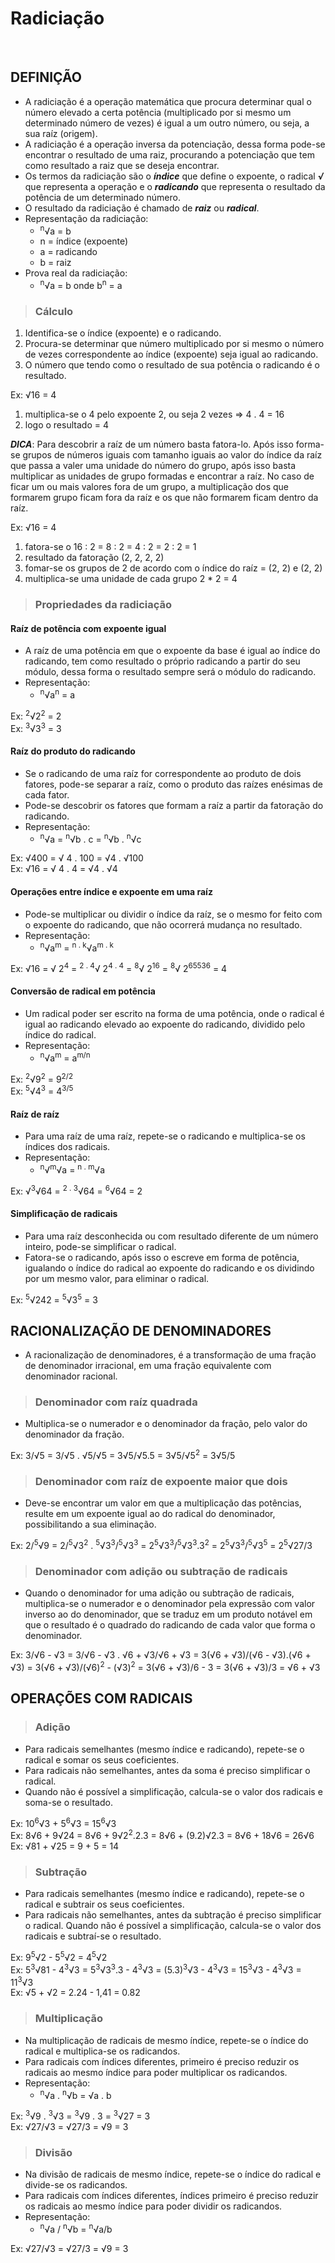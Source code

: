 # Radiciação

<br>

## DEFINIÇÃO
* A radiciação é a operação matemática que procura determinar qual o número elevado a certa potência (multiplicado por si mesmo um determinado número de vezes) é igual a um outro número, ou seja, a sua raíz (origem).
* A radiciação é a operação inversa da potenciação, dessa forma pode-se encontrar o resultado de uma raiz, procurando a potenciação que tem como resultado a raiz que se deseja encontrar.
* Os termos da radiciação são o ***índice*** que define o expoente, o radical ***√*** que representa a operação e o ***radicando*** que representa o resultado da potência de um determinado número.
* O resultado da radiciação é chamado de ***raiz*** ou ***radical***.
* Representação da radiciação:
  - <sup>n</sup>√a = b
  - n = índice (expoente)
  - a = radicando
  - b = raiz 
* Prova real da radiciação:
  - <sup>n</sup>√a = b onde b<sup>n</sup> = a

> ### Cálculo
1. Identifica-se o índice (expoente) e o radicando.
2. Procura-se determinar que número multiplicado por si mesmo o número de vezes correspondente ao índice (expoente) seja igual ao radicando.
3. O número que tendo como o resultado de sua potência o radicando é o resultado.

Ex: √16 = 4
1. multiplica-se o 4 pelo expoente 2, ou seja 2 vezes => 4 . 4 = 16
2. logo o resultado = 4

***DICA***: Para descobrir a raíz de um número basta fatora-lo. Após isso forma-se grupos de números iguais com tamanho iguais ao valor do índice da raíz que passa a valer uma unidade do número do grupo, após isso basta multiplicar as unidades de grupo formadas e encontrar a raíz. No caso de ficar um ou mais valores fora de um grupo, a multiplicação dos que formarem grupo ficam fora da raíz e os que não formarem ficam dentro da raíz.

Ex: √16 = 4  
1. fatora-se o 16 : 2 = 8 : 2 = 4 : 2 = 2 : 2 = 1 
2. resultado da fatoração (2, 2, 2, 2) 
3. fomar-se os grupos de 2 de acordo com o índice do raíz = (2, 2) e (2, 2) 
4. multiplica-se uma unidade de cada grupo 2 * 2 = 4

> ### Propriedades da radiciação

#### Raíz de potência com expoente igual 
* A raíz de uma potência em que o expoente da base é igual ao índice do radicando, tem como resultado o próprio radicando a partir do seu módulo, dessa forma o resultado sempre será o módulo do radicando.
* Representação:
  - <sup>n</sup>√a<sup>n</sup> = a

Ex: <sup>2</sup>√2<sup>2</sup> = 2  
Ex: <sup>3</sup>√3<sup>3</sup> = 3  

#### Raíz do produto do radicando
* Se o radicando de uma raíz for correspondente ao produto de dois fatores, pode-se separar a raíz, como o produto das raízes enésimas de cada fator.
* Pode-se descobrir os fatores que formam a raíz a partir da fatoração do radicando.
* Representação:
  - <sup>n</sup>√a = <sup>n</sup>√b . c = <sup>n</sup>√b . <sup>n</sup>√c

Ex: √400 = √ 4 . 100 = √4 . √100  
Ex: √16 = √ 4 . 4 = √4 . √4

#### Operações entre índice e expoente em uma raíz
* Pode-se multiplicar ou dividir o índice da raíz, se o mesmo for feito com o expoente do radicando, que não ocorrerá mudança no resultado.
* Representação:
  - <sup>n</sup>√a<sup>m</sup> = <sup>n . k</sup>√a<sup>m . k</sup>

Ex: √16 = √ 2<sup>4</sup> = <sup>2 . 4</sup>√ 2<sup>4 . 4</sup> = <sup>8</sup>√ 2<sup>16</sup> = <sup>8</sup>√ 2<sup>65536</sup> = 4

#### Conversão de radical em potência
* Um radical poder ser escrito na forma de uma potência, onde o radical é igual ao radicando elevado ao expoente do radicando, dividido pelo índice do radical.
* Representação:
  - <sup>n</sup>√a<sup>m</sup> = a<sup>m/n</sup>

Ex: <sup>2</sup>√9<sup>2</sup> = 9<sup>2/2</sup>  
Ex: <sup>5</sup>√4<sup>3</sup> = 4<sup>3/5</sup>  

#### Raíz de raíz
* Para uma raíz de uma raíz, repete-se o radicando e multiplica-se os índices dos radicais.
* Representação:
  - <sup>n</sup>√<sup>m</sup>√a = <sup>n . m</sup>√a

Ex: √<sup>3</sup>√64 = <sup>2 . 3</sup>√64 = <sup>6</sup>√64 = 2

#### Simplificação de radicais
* Para uma raíz desconhecida ou com resultado diferente de um número inteiro, pode-se simplificar o radical.
* Fatora-se o radicando, após isso o escreve em forma de potência, igualando o índice do radical ao expoente do radicando e os dividindo por um mesmo valor, para eliminar o radical.

Ex: <sup>5</sup>√242 = <sup>5</sup>√3<sup>5</sup> = 3

## RACIONALIZAÇÃO DE DENOMINADORES
* A racionalização de denominadores, é a transformação de uma fração de denominador irracional, em uma fração equivalente com denominador racional.

> ### Denominador com raíz quadrada
* Multiplica-se o numerador e o denominador da fração, pelo valor do denominador da fração.

Ex: 3/√5 = 3/√5 . √5/√5 = 3√5/√5.5 = 3√5/√5<sup>2</sup> = 3√5/5

> ### Denominador com raíz de expoente maior que dois
* Deve-se encontrar um valor em que a multiplicação das potências, resulte em um expoente igual ao do radical do denominador, possibilitando a sua eliminação.

Ex: 2/<sup>5</sup>√9 = 2/<sup>5</sup>√3<sup>2</sup> . <sup>5</sup>√3<sup>3</sup>/<sup>5</sup>√3<sup>3</sup> = 2<sup>5</sup>√3<sup>3</sup>/<sup>5</sup>√3<sup>3</sup>.3<sup>2</sup> = 2<sup>5</sup>√3<sup>3</sup>/<sup>5</sup>√3<sup>5</sup> = 2<sup>5</sup>√27/3

> ### Denominador com adição ou subtração de radicais
* Quando o denominador for uma adição ou subtração de radicais, multiplica-se o numerador e o denominador pela expressão com valor inverso ao do denominador, que se traduz em um produto notável em que o resultado é o quadrado do radicando de cada valor que forma o denominador.

Ex: 3/√6 - √3 = 3/√6 - √3 . √6 + √3/√6 + √3 = 3(√6 + √3)/(√6 - √3).(√6 + √3) = 3(√6 + √3)/(√6)<sup>2</sup> - (√3)<sup>2</sup> = 3(√6 + √3)/6 - 3 = 3(√6 + √3)/3 = √6 + √3

## OPERAÇÕES COM RADICAIS

> ### Adição
* Para radicais semelhantes (mesmo índice e radicando), repete-se o radical e somar os seus coeficientes.
* Para radicais não semelhantes, antes da soma é preciso simplificar o radical. 
* Quando não é possível a simplificação, calcula-se o valor dos radicais e soma-se o resultado.

Ex: 10<sup>6</sup>√3 + 5<sup>6</sup>√3 = 15<sup>6</sup>√3  
Ex: 8√6 + 9√24 = 8√6 + 9√2<sup>2</sup>.2.3 = 8√6 + (9.2)√2.3 = 8√6 + 18√6 = 26√6  
Ex: √81 + √25 = 9 + 5 = 14  

> ### Subtração
* Para radicais semelhantes (mesmo índice e radicando), repete-se o radical e subtrair os seus coeficientes.
* Para radicais não semelhantes, antes da subtração é preciso simplificar o radical.
Quando não é possível a simplificação, calcula-se o valor dos radicais e subtraí-se o resultado.

Ex: 9<sup>5</sup>√2 - 5<sup>5</sup>√2 = 4<sup>5</sup>√2  
Ex: 5<sup>3</sup>√81 - 4<sup>3</sup>√3 = 5<sup>3</sup>√3<sup>3</sup>.3 - 4<sup>3</sup>√3 = (5.3)<sup>3</sup>√3 - 4<sup>3</sup>√3 = 15<sup>3</sup>√3 - 4<sup>3</sup>√3 = 11<sup>3</sup>√3  
Ex: √5 + √2 = 2.24 - 1,41 = 0.82  

> ### Multiplicação
* Na multiplicação de radicais de mesmo índice, repete-se o índice do radical e multiplica-se os radicandos.
* Para radicais com índices diferentes, primeiro é preciso reduzir os radicais ao mesmo índice para poder multiplicar os radicandos.
* Representação:
  - <sup>n</sup>√a . <sup>n</sup>√b = √a . b

Ex: <sup>3</sup>√9 . <sup>3</sup>√3 = <sup>3</sup>√9 . 3 = <sup>3</sup>√27 = 3  
Ex: √27/√3 = √27/3 = √9 = 3

> ### Divisão
* Na divisão de radicais de mesmo índice, repete-se o índice do radical e divide-se os radicandos.
* Para radicais com índices diferentes, índices primeiro é preciso reduzir os radicais ao mesmo índice para poder dividir os radicandos.
* Representação:
  - <sup>n</sup>√a / <sup>n</sup>√b = <sup>n</sup>√a/b

Ex: √27/√3 = √27/3 = √9 = 3